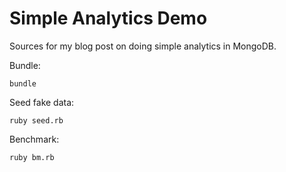 # Simple Analytics Demo

Sources for my blog post on doing simple analytics in MongoDB.

Bundle:

    bundle

Seed fake data:

    ruby seed.rb

Benchmark:

    ruby bm.rb
